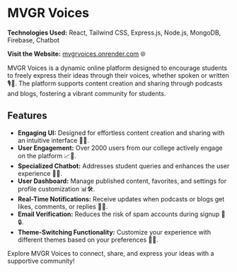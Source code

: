 # MVGR Voices

**Technologies Used:** React, Tailwind CSS, Express.js, Node.js, MongoDB, Firebase, Chatbot 

**Visit the Website:** <a href="http://mvgrvoices.onrender.com" target="_blank">mvgrvoices.onrender.com</a> 🌐

MVGR Voices is a dynamic online platform designed to encourage students to freely express their ideas through their voices, whether spoken or written 🎙️📝. The platform supports content creation and sharing through podcasts and blogs, fostering a vibrant community for students.

## Features

- **Engaging UI:** Designed for effortless content creation and sharing with an intuitive interface 🎨💡.
- **User Engagement:** Over 2000 users from our college actively engage on the platform 📈👥.
- **Specialized Chatbot:** Addresses student queries and enhances the user experience 🤖💬.
- **User Dashboard:** Manage published content, favorites, and settings for profile customization 📊🛠️.
- **Real-Time Notifications:** Receive updates when podcasts or blogs get likes, comments, or replies 🔔💬.
- **Email Verification:** Reduces the risk of spam accounts during signup 📧🔒.
- **Theme-Switching Functionality:** Customize your experience with different themes based on your preferences 🎨🔄.

Explore MVGR Voices to connect, share, and express your ideas with a supportive community!
